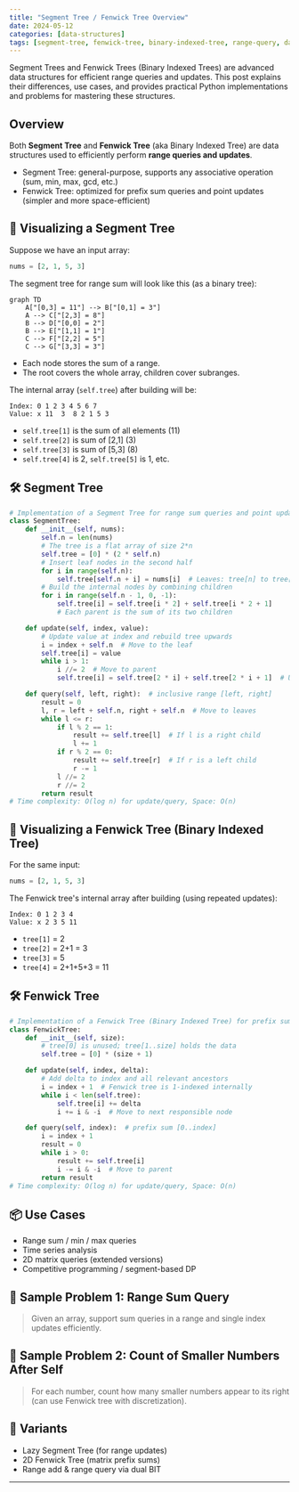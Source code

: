 ```yaml
---
title: "Segment Tree / Fenwick Tree Overview"
date: 2024-05-12
categories: [data-structures]
tags: [segment-tree, fenwick-tree, binary-indexed-tree, range-query, data-structures, algorithms, python, coding-interview, leetcode, tutorial, guide, programming, prefix-sum, time-series, competitive-programming, problem-solving, big-o, time-complexity, range-update, lazy-propagation]
---
```


Segment Trees and Fenwick Trees (Binary Indexed Trees) are advanced data structures for efficient range queries and updates. This post explains their differences, use cases, and provides practical Python implementations and problems for mastering these structures.

## Overview

Both **Segment Tree** and **Fenwick Tree** (aka Binary Indexed Tree) are data structures used to efficiently perform **range queries and updates**.

- Segment Tree: general-purpose, supports any associative operation (sum, min, max, gcd, etc.)
- Fenwick Tree: optimized for prefix sum queries and point updates (simpler and more space-efficient)

## 🧩 Visualizing a Segment Tree

Suppose we have an input array:

```python
nums = [2, 1, 5, 3]
```

The segment tree for range sum will look like this (as a binary tree):

```mermaid
graph TD
    A["[0,3] = 11"] --> B["[0,1] = 3"]
    A --> C["[2,3] = 8"]
    B --> D["[0,0] = 2"]
    B --> E["[1,1] = 1"]
    C --> F["[2,2] = 5"]
    C --> G["[3,3] = 3"]
```

- Each node stores the sum of a range.
- The root covers the whole array, children cover subranges.

The internal array (`self.tree`) after building will be:

```
Index: 0 1 2 3 4 5 6 7
Value: x 11  3  8 2 1 5 3
```
- `self.tree[1]` is the sum of all elements (11)
- `self.tree[2]` is sum of [2,1] (3)
- `self.tree[3]` is sum of [5,3] (8)
- `self.tree[4]` is 2, `self.tree[5]` is 1, etc.

## 🛠️ Segment Tree

```python
# Implementation of a Segment Tree for range sum queries and point updates
class SegmentTree:
    def __init__(self, nums):
        self.n = len(nums)
        # The tree is a flat array of size 2*n
        self.tree = [0] * (2 * self.n)
        # Insert leaf nodes in the second half
        for i in range(self.n):
            self.tree[self.n + i] = nums[i]  # Leaves: tree[n] to tree[2n-1]
        # Build the internal nodes by combining children
        for i in range(self.n - 1, 0, -1):
            self.tree[i] = self.tree[i * 2] + self.tree[i * 2 + 1]
            # Each parent is the sum of its two children

    def update(self, index, value):
        # Update value at index and rebuild tree upwards
        i = index + self.n  # Move to the leaf
        self.tree[i] = value
        while i > 1:
            i //= 2  # Move to parent
            self.tree[i] = self.tree[2 * i] + self.tree[2 * i + 1]  # Update parent

    def query(self, left, right):  # inclusive range [left, right]
        result = 0
        l, r = left + self.n, right + self.n  # Move to leaves
        while l <= r:
            if l % 2 == 1:
                result += self.tree[l]  # If l is a right child
                l += 1
            if r % 2 == 0:
                result += self.tree[r]  # If r is a left child
                r -= 1
            l //= 2
            r //= 2
        return result
# Time complexity: O(log n) for update/query, Space: O(n)
```

## 🧩 Visualizing a Fenwick Tree (Binary Indexed Tree)

For the same input:

```python
nums = [2, 1, 5, 3]
```

The Fenwick tree's internal array after building (using repeated updates):

```
Index: 0 1 2 3 4
Value: x 2 3 5 11
```
- `tree[1]` = 2
- `tree[2]` = 2+1 = 3
- `tree[3]` = 5
- `tree[4]` = 2+1+5+3 = 11

## 🛠️ Fenwick Tree

```python
# Implementation of a Fenwick Tree (Binary Indexed Tree) for prefix sums
class FenwickTree:
    def __init__(self, size):
        # tree[0] is unused; tree[1..size] holds the data
        self.tree = [0] * (size + 1)

    def update(self, index, delta):
        # Add delta to index and all relevant ancestors
        i = index + 1  # Fenwick tree is 1-indexed internally
        while i < len(self.tree):
            self.tree[i] += delta
            i += i & -i  # Move to next responsible node

    def query(self, index):  # prefix sum [0..index]
        i = index + 1
        result = 0
        while i > 0:
            result += self.tree[i]
            i -= i & -i  # Move to parent
        return result
# Time complexity: O(log n) for update/query, Space: O(n)
```

## 📦 Use Cases

- Range sum / min / max queries
- Time series analysis
- 2D matrix queries (extended versions)
- Competitive programming / segment-based DP

## 📘 Sample Problem 1: Range Sum Query

> Given an array, support sum queries in a range and single index updates efficiently.

## 📘 Sample Problem 2: Count of Smaller Numbers After Self

> For each number, count how many smaller numbers appear to its right (can use Fenwick tree with discretization).

## 🔁 Variants

- Lazy Segment Tree (for range updates)
- 2D Fenwick Tree (matrix prefix sums)
- Range add & range query via dual BIT

---


